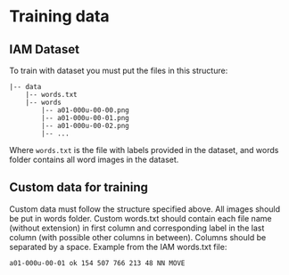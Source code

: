 # Training data

## IAM Dataset

To train with dataset you must put the files in this structure:

```
|-- data
    |-- words.txt
    |-- words
        |-- a01-000u-00-00.png
        |-- a01-000u-00-01.png
        |-- a01-000u-00-02.png
        |-- ...
```

Where `words.txt` is the file with labels provided in the dataset, and words folder contains all word images in the dataset.

## Custom data for training

Custom data must follow the structure specified above. All images should be put in words folder. Custom words.txt should contain each file name (without extension) in first column and corresponding label in the last column (with possible other columns in between). Columns should be separated by a space. Example from the IAM words.txt file:

```
a01-000u-00-01 ok 154 507 766 213 48 NN MOVE
```
